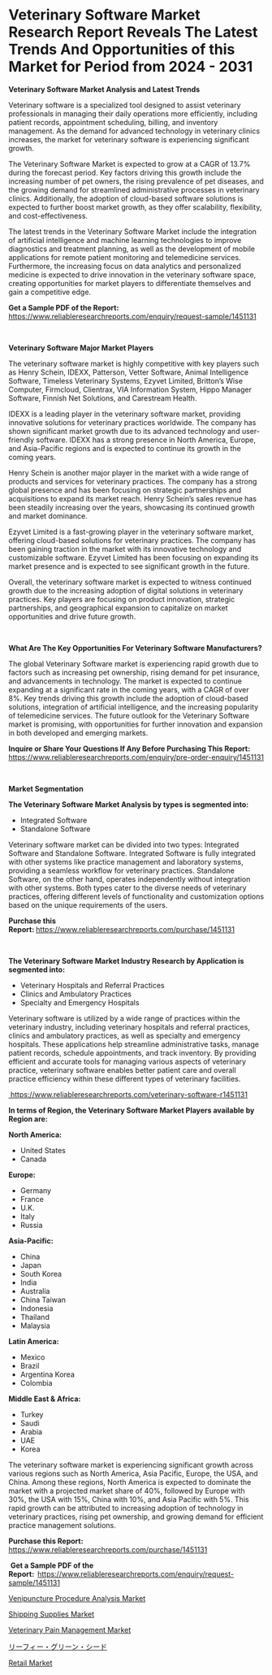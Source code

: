 <p><h1>Veterinary Software Market Research Report Reveals The Latest Trends And Opportunities of this Market for Period from 2024 - 2031</h1></p><p><strong>Veterinary Software Market Analysis and Latest Trends</strong></p>
<p><p>Veterinary software is a specialized tool designed to assist veterinary professionals in managing their daily operations more efficiently, including patient records, appointment scheduling, billing, and inventory management. As the demand for advanced technology in veterinary clinics increases, the market for veterinary software is experiencing significant growth.</p><p>The Veterinary Software Market is expected to grow at a CAGR of 13.7% during the forecast period. Key factors driving this growth include the increasing number of pet owners, the rising prevalence of pet diseases, and the growing demand for streamlined administrative processes in veterinary clinics. Additionally, the adoption of cloud-based software solutions is expected to further boost market growth, as they offer scalability, flexibility, and cost-effectiveness.</p><p>The latest trends in the Veterinary Software Market include the integration of artificial intelligence and machine learning technologies to improve diagnostics and treatment planning, as well as the development of mobile applications for remote patient monitoring and telemedicine services. Furthermore, the increasing focus on data analytics and personalized medicine is expected to drive innovation in the veterinary software space, creating opportunities for market players to differentiate themselves and gain a competitive edge.</p></p>
<p><strong>Get a Sample PDF of the Report:&nbsp;</strong> <a href="https://www.reliableresearchreports.com/enquiry/request-sample/1451131">https://www.reliableresearchreports.com/enquiry/request-sample/1451131</a></p>
<p>&nbsp;</p>
<p><strong>Veterinary Software Major Market Players</strong></p>
<p><p>The veterinary software market is highly competitive with key players such as Henry Schein, IDEXX, Patterson, Vetter Software, Animal Intelligence Software, Timeless Veterinary Systems, Ezyvet Limited, Britton’s Wise Computer, Firmcloud, Clientrax, VIA Information System, Hippo Manager Software, Finnish Net Solutions, and Carestream Health.</p><p>IDEXX is a leading player in the veterinary software market, providing innovative solutions for veterinary practices worldwide. The company has shown significant market growth due to its advanced technology and user-friendly software. IDEXX has a strong presence in North America, Europe, and Asia-Pacific regions and is expected to continue its growth in the coming years.</p><p>Henry Schein is another major player in the market with a wide range of products and services for veterinary practices. The company has a strong global presence and has been focusing on strategic partnerships and acquisitions to expand its market reach. Henry Schein’s sales revenue has been steadily increasing over the years, showcasing its continued growth and market dominance.</p><p>Ezyvet Limited is a fast-growing player in the veterinary software market, offering cloud-based solutions for veterinary practices. The company has been gaining traction in the market with its innovative technology and customizable software. Ezyvet Limited has been focusing on expanding its market presence and is expected to see significant growth in the future.</p><p>Overall, the veterinary software market is expected to witness continued growth due to the increasing adoption of digital solutions in veterinary practices. Key players are focusing on product innovation, strategic partnerships, and geographical expansion to capitalize on market opportunities and drive future growth.</p></p>
<p>&nbsp;</p>
<p><strong>What Are The Key Opportunities For Veterinary Software Manufacturers?</strong></p>
<p><p>The global Veterinary Software market is experiencing rapid growth due to factors such as increasing pet ownership, rising demand for pet insurance, and advancements in technology. The market is expected to continue expanding at a significant rate in the coming years, with a CAGR of over 8%. Key trends driving this growth include the adoption of cloud-based solutions, integration of artificial intelligence, and the increasing popularity of telemedicine services. The future outlook for the Veterinary Software market is promising, with opportunities for further innovation and expansion in both developed and emerging markets.</p></p>
<p><strong>Inquire or Share Your Questions If Any Before Purchasing This Report:</strong> <a href="https://www.reliableresearchreports.com/enquiry/pre-order-enquiry/1451131">https://www.reliableresearchreports.com/enquiry/pre-order-enquiry/1451131</a></p>
<p>&nbsp;</p>
<p><strong>Market Segmentation</strong></p>
<p><strong>The Veterinary Software Market Analysis by types is segmented into:</strong></p>
<p><ul><li>Integrated Software</li><li>Standalone Software</li></ul></p>
<p><p>Veterinary software market can be divided into two types: Integrated Software and Standalone Software. Integrated Software is fully integrated with other systems like practice management and laboratory systems, providing a seamless workflow for veterinary practices. Standalone Software, on the other hand, operates independently without integration with other systems. Both types cater to the diverse needs of veterinary practices, offering different levels of functionality and customization options based on the unique requirements of the users.</p></p>
<p><strong>Purchase this Report:&nbsp;</strong><a href="https://www.reliableresearchreports.com/purchase/1451131">https://www.reliableresearchreports.com/purchase/1451131</a></p>
<p>&nbsp;</p>
<p><strong>The Veterinary Software Market Industry Research by Application is segmented into:</strong></p>
<p><ul><li>Veterinary Hospitals and Referral Practices</li><li>Clinics and Ambulatory Practices</li><li>Specialty and Emergency Hospitals</li></ul></p>
<p><p>Veterinary software is utilized by a wide range of practices within the veterinary industry, including veterinary hospitals and referral practices, clinics and ambulatory practices, as well as specialty and emergency hospitals. These applications help streamline administrative tasks, manage patient records, schedule appointments, and track inventory. By providing efficient and accurate tools for managing various aspects of veterinary practice, veterinary software enables better patient care and overall practice efficiency within these different types of veterinary facilities.</p></p>
<p><a href="https://www.reliableresearchreports.com/veterinary-software-r1451131">&nbsp;https://www.reliableresearchreports.com/veterinary-software-r1451131</a></p>
<p><strong>In terms of Region, the Veterinary Software Market Players available by Region are:</strong></p>
<p>
    <p> <strong> North America: </strong>
        <ul>
            <li>United States</li>
            <li>Canada</li>
        </ul>
        </p> 
    <p> <strong> Europe: </strong>
        <ul>
            <li>Germany</li>
            <li>France</li>
            <li>U.K.</li>
            <li>Italy</li>
            <li>Russia</li>
        </ul>
        </p> 
    <p> <strong> Asia-Pacific: </strong>
        <ul>
            <li>China</li>
            <li>Japan</li>
            <li>South Korea</li>
            <li>India</li>
            <li>Australia</li>
            <li>China Taiwan</li>
            <li>Indonesia</li>
            <li>Thailand</li>
            <li>Malaysia</li>
        </ul>
        </p> 
    <p> <strong> Latin America: </strong>
        <ul>
            <li>Mexico</li>
            <li>Brazil</li>
            <li>Argentina Korea</li>
            <li>Colombia</li>
        </ul>
        </p> 
    <p> <strong> Middle East & Africa: </strong>
        <ul>
            <li>Turkey</li>
            <li>Saudi</li>
            <li>Arabia</li>
            <li>UAE</li>
            <li>Korea</li>
        </ul>
    </p>
    </p>
<p><p>The veterinary software market is experiencing significant growth across various regions such as North America, Asia Pacific, Europe, the USA, and China. Among these regions, North America is expected to dominate the market with a projected market share of 40%, followed by Europe with 30%, the USA with 15%, China with 10%, and Asia Pacific with 5%. This rapid growth can be attributed to increasing adoption of technology in veterinary practices, rising pet ownership, and growing demand for efficient practice management solutions.</p></p>
<p><strong>Purchase this Report: </strong><a href="https://www.reliableresearchreports.com/purchase/1451131">https://www.reliableresearchreports.com/purchase/1451131</a></p>
<p>&nbsp;<strong>Get a Sample PDF of the Report:&nbsp;&nbsp;</strong><a href="https://www.reliableresearchreports.com/enquiry/request-sample/1451131">https://www.reliableresearchreports.com/enquiry/request-sample/1451131</a></p>
<p><strong></strong></p>
<p><p><a href="https://github.com/dimitrishawkinswaynenp91rgz/Market-Research-Report-List-2/blob/main/venipuncture-procedure-analysis-market.md">Venipuncture Procedure Analysis Market</a></p><p><a href="https://issuu.com/reportprime-2/docs/shipping-supplies-market-size-2030.pptx">Shipping Supplies Market</a></p><p><a href="https://github.com/gladysalidde/Market-Research-Report-List-1/blob/main/veterinary-pain-management-market.md">Veterinary Pain Management Market</a></p><p><a href="https://github.com/one-cool-chick/Market-Research-Report-List-1/blob/main/664056060188.md">リーフィー・グリーン・シード</a></p><p><a href="https://issuu.com/reportprime-2/docs/retail-market-size-2030.pptx">Retail Market</a></p></p>